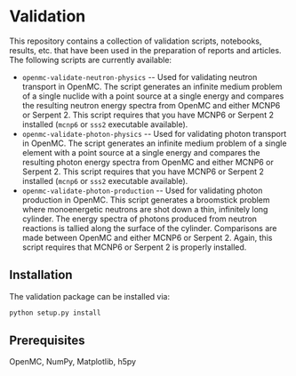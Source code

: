 # Validation

This repository contains a collection of validation scripts, notebooks, results, etc. that have been used in the preparation of reports and articles. The following scripts are currently available:

- `openmc-validate-neutron-physics` -- Used for validating neutron transport in OpenMC. The script generates an infinite medium problem of a single nuclide with a point source at a single energy and compares the resulting neutron energy spectra from OpenMC and either MCNP6 or Serpent 2. This script requires that you have MCNP6 or Serpent 2 installed (`mcnp6` or `sss2` executable available).
- `openmc-validate-photon-physics` -- Used for validating photon transport in OpenMC. The script generates an infinite medium problem of a single element with a point source at a single energy and compares the resulting photon energy spectra from OpenMC and either MCNP6 or Serpent 2. This script requires that you have MCNP6 or Serpent 2 installed (`mcnp6` or `sss2` executable available).
- `openmc-validate-photon-production` -- Used for validating photon production in OpenMC. This script generates a broomstick problem where monoenergetic neutrons are shot down a thin, infinitely long cylinder. The energy spectra of photons produced from neutron reactions is tallied along the surface of the cylinder. Comparisons are made between OpenMC and either MCNP6 or Serpent 2. Again, this script requires that MCNP6 or Serpent 2 is properly installed.

## Installation

The validation package can be installed via:

```bash
python setup.py install
```

## Prerequisites

OpenMC, NumPy, Matplotlib, h5py
